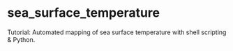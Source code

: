 # sea_surface_temperature
Tutorial: Automated mapping of sea surface temperature with shell scripting &amp; Python.
